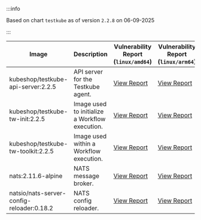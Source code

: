 :::info

Based on chart `testkube` as of version `2.2.8` on 06-09-2025

:::

| Image | Description | Vulnerability Report (`linux/amd64`) | Vulnerability Report (`linux/arm64`) | Docker Image |
|-------|-------------|----------------------------------------|----------------------------------------|--------------|
| kubeshop/testkube-api-server:2.2.5 | API server for the Testkube agent. | [View Report](./testkube-api-server-2.2.5_linux_amd64.md) | [View Report](./testkube-api-server-2.2.5_linux_arm64.md) | [View Image](https://hub.docker.com/layers/kubeshop/testkube-api-server/2.2.5/images/sha256-6a502a572107750c7bf6b5cb9314324606ce0a3df830ea3a7fe93012865f7766?context=explore) |
| kubeshop/testkube-tw-init:2.2.5 | Image used to initialize a Workflow execution. | [View Report](./testkube-tw-init-2.2.5_linux_amd64.md) | [View Report](./testkube-tw-init-2.2.5_linux_arm64.md) | [View Image](https://hub.docker.com/layers/kubeshop/testkube-tw-init/2.2.5/images/sha256-c9738e47431701b751a56fd892de0f58827fe934982e38b3a19ef88d8030d92e?context=explore) |
| kubeshop/testkube-tw-toolkit:2.2.5 | Image used within a Workflow execution. | [View Report](./testkube-tw-toolkit-2.2.5_linux_amd64.md) | [View Report](./testkube-tw-toolkit-2.2.5_linux_arm64.md) | [View Image](https://hub.docker.com/layers/kubeshop/testkube-tw-toolkit/2.2.5/images/sha256-bc4ae2d946279acaccda1a23e2b597a37a28f16d0e6c8cbeae40e611e3355368?context=explore) |
| nats:2.11.6-alpine | NATS message broker. | [View Report](./nats-2.11.6-alpine_linux_amd64.md) | [View Report](./nats-2.11.6-alpine_linux_arm64.md) | [View Image](https://hub.docker.com/layers/library/nats/2.11.6-alpine/images/sha256-de0f76b542a7950f4a7a944c5a201f51a72be5aac3e71fbc64f14898e3ae1965?context=explore) |
| natsio/nats-server-config-reloader:0.18.2 | NATS config reloader. | [View Report](./nats-server-config-reloader-0.18.2_linux_amd64.md) | [View Report](./nats-server-config-reloader-0.18.2_linux_arm64.md) | [View Image](https://hub.docker.com/layers/natsio/nats-server-config-reloader/0.18.2/images/sha256-902e9a716beaddfa937bba2a94bf1af779cec3c1a9acc309d68ba7cbea35a833?context=explore) |
